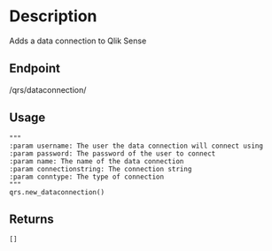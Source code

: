 # Description
 Adds a data connection to Qlik Sense

## Endpoint
/qrs/dataconnection/

## Usage
```
"""
:param username: The user the data connection will connect using
:param password: The password of the user to connect
:param name: The name of the data connection
:param connectionstring: The connection string
:param conntype: The type of connection
"""
qrs.new_dataconnection()
```
## Returns
```
[]
```
